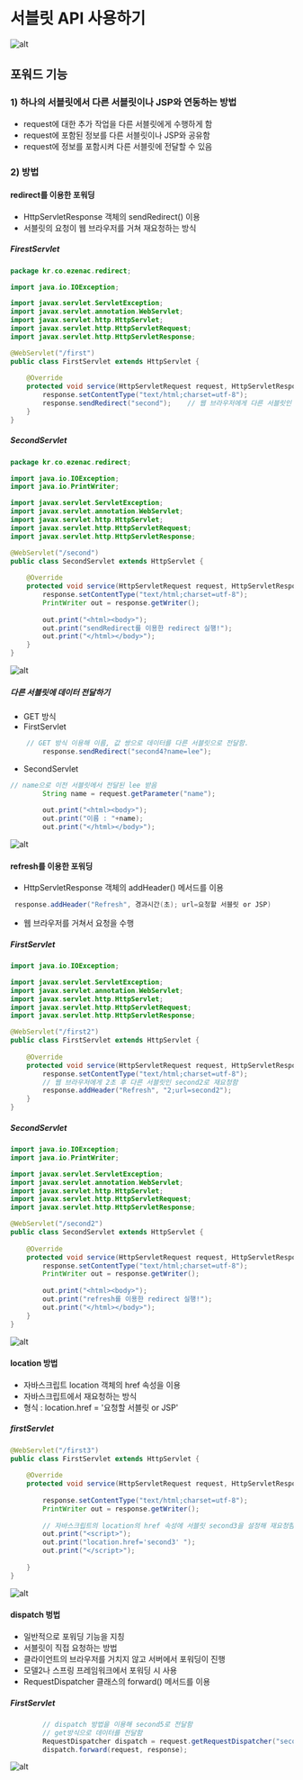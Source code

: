 서블릿 API 사용하기
====================

![alt](/assets/images/post/jsp/42.png)

## 포워드 기능

### 1) 하나의 서블릿에서 다른 서블릿이나 JSP와 연동하는 방법

* request에 대한 추가 작업을 다른 서블릿에게 수행하게 함
* request에 포함된 정보를 다른 서블릿이나 JSP와 공유함
* request에 정보를 포함시켜 다른 서블릿에 전달할 수 있음

### 2) 방법

#### redirect를 이용한 포워딩

* HttpServletResponse 객체의 sendRedirect() 이용
* 서블릿의 요청이 웹 브라우저를 거쳐 재요청하는 방식


##### FirestServlet

```java
package kr.co.ezenac.redirect;

import java.io.IOException;

import javax.servlet.ServletException;
import javax.servlet.annotation.WebServlet;
import javax.servlet.http.HttpServlet;
import javax.servlet.http.HttpServletRequest;
import javax.servlet.http.HttpServletResponse;

@WebServlet("/first")
public class FirstServlet extends HttpServlet {
	
	@Override
	protected void service(HttpServletRequest request, HttpServletResponse response) throws ServletException, IOException {
		response.setContentType("text/html;charset=utf-8");
		response.sendRedirect("second");	// 웹 브라우저에게 다른 서블릿인 second로 재요청함
	}
}
```

##### SecondServlet

```java
package kr.co.ezenac.redirect;

import java.io.IOException;
import java.io.PrintWriter;

import javax.servlet.ServletException;
import javax.servlet.annotation.WebServlet;
import javax.servlet.http.HttpServlet;
import javax.servlet.http.HttpServletRequest;
import javax.servlet.http.HttpServletResponse;

@WebServlet("/second")
public class SecondServlet extends HttpServlet {
	
	@Override
	protected void service(HttpServletRequest request, HttpServletResponse response) throws ServletException, IOException {
		response.setContentType("text/html;charset=utf-8");
		PrintWriter out = response.getWriter();
		
		out.print("<html><body>");
		out.print("sendRedirect를 이용한 redirect 실행!");
		out.print("</html></body>");
	}
}
```

![alt](/assets/images/post/jsp/43.png)


##### 다른 서블릿에 데이터 전달하기

* GET 방식
* FirstServlet

```java
    // GET 방식 이용해 이름, 값 쌍으로 데이터를 다른 서블릿으로 전달함.
		response.sendRedirect("second4?name=lee");
```

* SecondServlet

```java
// name으로 이전 서블릿에서 전달된 lee 받음
		String name = request.getParameter("name");
		
		out.print("<html><body>");
		out.print("이름 : "+name);
		out.print("</html></body>");
```

![alt](/assets/images/post/jsp/46.png)


#### refresh를 이용한 포워딩

* HttpServletResponse 객체의 addHeader() 메서드를 이용

```java
 response.addHeader("Refresh", 경과시간(초); url=요청할 서블릿 or JSP)
```

* 웹 브라우저를 거쳐서 요청을 수행

##### FirstServlet

```java
import java.io.IOException;

import javax.servlet.ServletException;
import javax.servlet.annotation.WebServlet;
import javax.servlet.http.HttpServlet;
import javax.servlet.http.HttpServletRequest;
import javax.servlet.http.HttpServletResponse;

@WebServlet("/first2")
public class FirstServlet extends HttpServlet {
	
	@Override
	protected void service(HttpServletRequest request, HttpServletResponse response) throws ServletException, IOException {
		response.setContentType("text/html;charset=utf-8");
		// 웹 브라우저에게 2초 후 다른 서블릿인 second2로 재요청함
		response.addHeader("Refresh", "2;url=second2");
	}
}
```

##### SecondServlet

```java
import java.io.IOException;
import java.io.PrintWriter;

import javax.servlet.ServletException;
import javax.servlet.annotation.WebServlet;
import javax.servlet.http.HttpServlet;
import javax.servlet.http.HttpServletRequest;
import javax.servlet.http.HttpServletResponse;

@WebServlet("/second2")
public class SecondServlet extends HttpServlet {
	
	@Override
	protected void service(HttpServletRequest request, HttpServletResponse response) throws ServletException, IOException {
		response.setContentType("text/html;charset=utf-8");
		PrintWriter out = response.getWriter();
		
		out.print("<html><body>");
		out.print("refresh를 이용한 redirect 실행!");
		out.print("</html></body>");
	}
}
```

![alt](/assets/images/post/jsp/44.png)

#### location 방법

* 자바스크립트 location 객체의 href 속성을 이용
* 자바스크립트에서 재요청하는 방식
* 형식 : location.href = '요청할 서블릿 or JSP'

##### firstServlet

```java
@WebServlet("/first3")
public class FirstServlet extends HttpServlet {
	
	@Override
	protected void service(HttpServletRequest request, HttpServletResponse response) throws ServletException, IOException {
		
		response.setContentType("text/html;charset=utf-8");
		PrintWriter out = response.getWriter();
		
		// 자바스크립트의 location의 href 속성에 서블릿 second3을 설정해 재요청함
		out.print("<script>");
		out.print("location.href='second3' ");
		out.print("</script>");
		
	}
}
```

![alt](/assets/images/post/jsp/45.png)

#### dispatch 벙법

* 일반적으로 포워딩 기능을 지칭
* 서블릿이 직접 요청하는 방법 
* 클라이언트의 브라우저를 거치지 않고 서버에서 포워딩이 진행
* 모델2나 스프링 프레임워크에서 포워딩 시 사용
* RequestDispatcher 클래스의 forward() 메서드를 이용

##### FirstServlet

```java
        // dispatch 방법을 이용해 second5로 전달함
		// get방식으로 데이터를 전달함
		RequestDispatcher dispatch = request.getRequestDispatcher("second5?name=lee2");
		dispatch.forward(request, response);
```

![alt](/assets/images/post/jsp/46.png)

